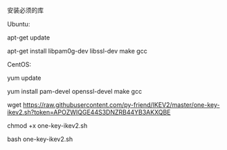 安装必须的库

Ubuntu:


apt-get update

apt-get install libpam0g-dev libssl-dev make gcc

CentOS:


yum update

yum install pam-devel openssl-devel make gcc

wget https://raw.githubusercontent.com/py-friend/IKEV2/master/one-key-ikev2.sh?token=APOZWIQGE44S3DNZRB44YB3AKXQBE

chmod +x one-key-ikev2.sh

bash one-key-ikev2.sh
